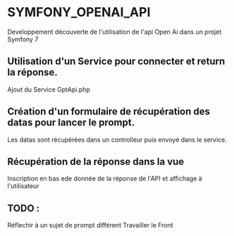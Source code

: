 # SYMFONY_OPENAI_API
Developpement découverte de l'utilisation de l'api Open Ai dans un projet Symfony 7

## Utilisation d'un Service pour connecter et return la réponse.
 Ajout du Service GptApi.php

## Création d'un formulaire de récupération des datas pour lancer le prompt.
 Les datas sont récupérées dans un controlleur puis envoyé dans le service.
## Récupération de la réponse dans la vue
Inscription en bas ede donnée de la réponse de l'API et affichage à l'utilisateur

## TODO : 

Réflechir à un sujet de prompt différent
Travailler le Front

